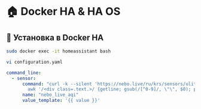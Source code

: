 # 🏠 Docker HA & HA OS

## 🐳 Установка в Docker HA

```bash
sudo docker exec -it homeassistant bash
```
```bash
vi configuration.yaml
```
```yaml
command_line:
  - sensor:
      command: "curl -k --silent 'https://nebo.live/ru/krs/sensors/ulitsa-krasnoi-armii-18' | \
        awk '/<div class=.text.>/ {getline; gsub(/[^0-9]/, \"\", $0); print; exit}'"
      name: "nebo_live_aqi"
      value_template: '{{ value }}'
```
